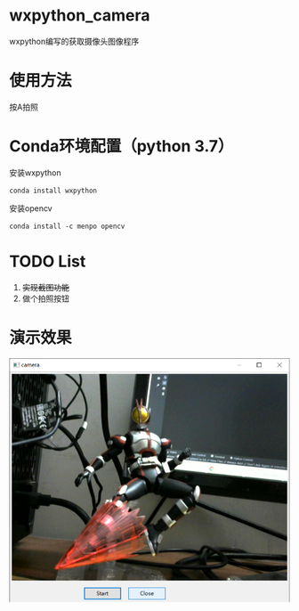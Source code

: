 # wxpython_camera
wxpython编写的获取摄像头图像程序

# 使用方法
按A拍照

# Conda环境配置（python 3.7）
安装wxpython
```shell
conda install wxpython
```
安装opencv
```
conda install -c menpo opencv
``` 

# TODO List
1. ~~实现截图功能~~
2. 做个拍照按钮

# 演示效果
![screenshot](https://github.com/a2824256/wxpython_camera/blob/master/screenshot.png)
